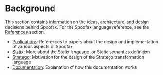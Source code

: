 # Background
This section contains information on the ideas, architecture, and design decisions behind Spoofax. For the Spoofax language reference, see the [References](../references/index.md) section.

- [Publications](bibliography/index.md): References to papers about the design and implementation of various aspects of Spoofax
- [Statix](statix/index.md): More about the Statix language for Static semantics definition
- [Stratego](stratego/index.md): Motivation for the design of the Stratego transformation language
- [Documentation](documentation/index.md): Explanation of how this documentation works
